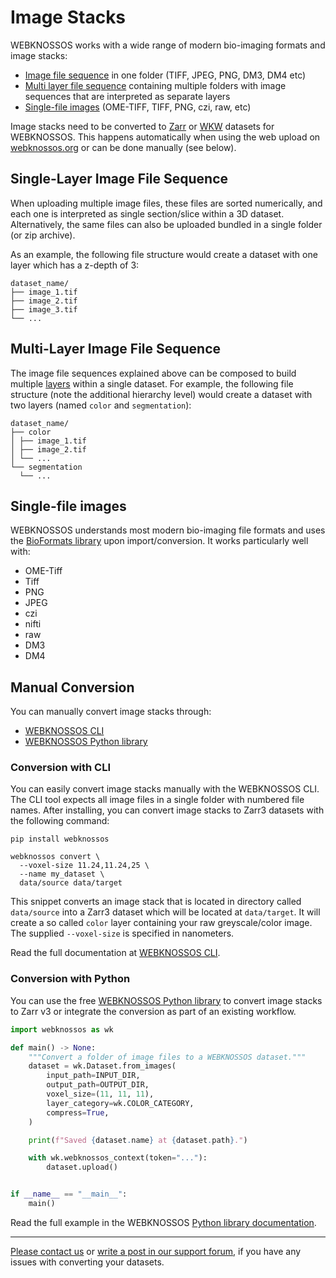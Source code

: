 # Image Stacks

WEBKNOSSOS works with a wide range of modern bio-imaging formats and image stacks:

- [Image file sequence](#single-layer-image-file-sequence) in one folder (TIFF, JPEG, PNG, DM3, DM4 etc)
- [Multi layer file sequence](#multi-layer-image-file-sequence) containing multiple folders with image sequences that are interpreted as separate layers
- [Single-file images](#single-file-images) (OME-TIFF, TIFF, PNG, czi, raw, etc)

Image stacks need to be converted to [Zarr](./zarr.md) or [WKW](./wkw.md) datasets for WEBKNOSSOS. This happens automatically when using the web upload on [webknossos.org](https://webknossos.org) or can be done manually (see below).

## Single-Layer Image File Sequence
When uploading multiple image files, these files are sorted numerically, and each one is interpreted as single section/slice within a 3D dataset.
Alternatively, the same files can also be uploaded bundled in a single folder (or zip archive).

As an example, the following file structure would create a dataset with one layer which has a z-depth of 3:

```
dataset_name/
├── image_1.tif
├── image_2.tif
├── image_3.tif
└── ...
```

## Multi-Layer Image File Sequence
The image file sequences explained above can be composed to build multiple [layers](./concepts.md#layers) within a single dataset.
For example, the following file structure (note the additional hierarchy level) would create a dataset with two layers (named `color` and `segmentation`):

```
dataset_name/
├── color
│ ├── image_1.tif
│ ├── image_2.tif
│ └── ...
└── segmentation
  └── ...
```

## Single-file images
WEBKNOSSOS understands most modern bio-imaging file formats and uses the [BioFormats library](https://www.openmicroscopy.org/bio-formats/) upon import/conversion. It works particularly well with:

- OME-Tiff
- Tiff
- PNG
- JPEG
- czi
- nifti
- raw
- DM3
- DM4


## Manual Conversion

You can manually convert image stacks through:

- [WEBKNOSSOS CLI](https://docs.webknossos.org/cli/)
- [WEBKNOSSOS Python library](https://docs.webknossos.org/webknossos-py/)

### Conversion with CLI
You can easily convert image stacks manually with the WEBKNOSSOS CLI.
The CLI tool expects all image files in a single folder with numbered file names.
After installing, you can convert image stacks to Zarr3 datasets with the following command:

```shell
pip install webknossos

webknossos convert \
  --voxel-size 11.24,11.24,25 \
  --name my_dataset \
  data/source data/target
```

This snippet converts an image stack that is located in directory called `data/source` into a Zarr3 dataset which will be located at `data/target`.
It will create a so called `color` layer containing your raw greyscale/color image.
The supplied `--voxel-size` is specified in nanometers.

Read the full documentation at [WEBKNOSSOS CLI](https://docs.webknossos.org/cli/).

### Conversion with Python

You can use the free [WEBKNOSSOS Python library](https://docs.webknossos.org/webknossos-py/) to convert image stacks to Zarr v3 or integrate the conversion as part of an existing workflow. 

```python
import webknossos as wk

def main() -> None:
    """Convert a folder of image files to a WEBKNOSSOS dataset."""
    dataset = wk.Dataset.from_images(
        input_path=INPUT_DIR,
        output_path=OUTPUT_DIR,
        voxel_size=(11, 11, 11),
        layer_category=wk.COLOR_CATEGORY,
        compress=True,
    )

    print(f"Saved {dataset.name} at {dataset.path}.")

    with wk.webknossos_context(token="..."):
        dataset.upload()


if __name__ == "__main__":
    main()
```

Read the full example in the WEBKNOSSOS [Python library documentation](https://docs.webknossos.org/webknossos-py/examples/create_dataset_from_images.html).

---

[Please contact us](mailto:hello@webknossos.org) or [write a post in our support forum](https://forum.image.sc/tag/webknossos), if you have any issues with converting your datasets.